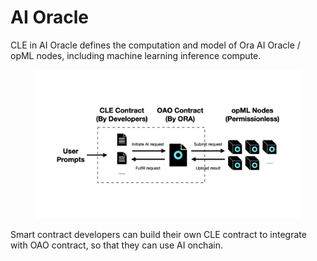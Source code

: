 # AI Oracle

CLE in AI Oracle defines the computation and model of Ora AI Oracle / opML nodes, including machine learning inference compute.

<figure><img src="../../.gitbook/assets/litepaper.001.png" alt=""><figcaption></figcaption></figure>

Smart contract developers can build their own CLE contract to integrate with OAO contract, so that they can use AI onchain.
